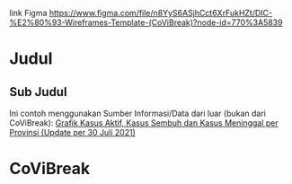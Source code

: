 link Figma
https://www.figma.com/file/n8YyS6ASjhCct6XrFukHZt/DIC-%E2%80%93-Wireframes-Template-(CoViBreak)?node-id=770%3A5839
# Judul
## Sub Judul

Ini contoh menggunakan Sumber Informasi/Data dari luar (bukan dari CoViBreak):
[Grafik Kasus Aktif, Kasus Sembuh dan Kasus Meninggal per Provinsi (Update per 30 Juli 2021)](https://covid19.go.id/berita/grafik-kasus-aktif-kasus-sembuh-dan-kasus-meninggal-provinsi-update-30-juli-2021)

# CoViBreak